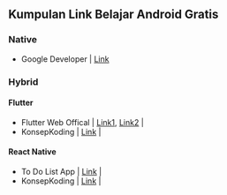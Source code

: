 ## Kumpulan Link Belajar Android Gratis

### Native 
- Google Developer       | [Link](https://developer.android.com/courses)

### Hybrid
#### Flutter
- Flutter Web Offical    | [Link1](https://flutter.dev/apprentice-giveaway), [Link2](https://flutter.dev/docs) |
- KonsepKoding           | [Link](https://www.konsepkoding.com/search/label/Flutter?&max-results=8) |
#### React Native
- To Do List App         | [Link](https://www.youtube.com/watch?v=0kL6nhutjQ8&t=15s) |
- KonsepKoding           | [Link](https://www.konsepkoding.com/search/label/React%20Native?&max-results=8) |
